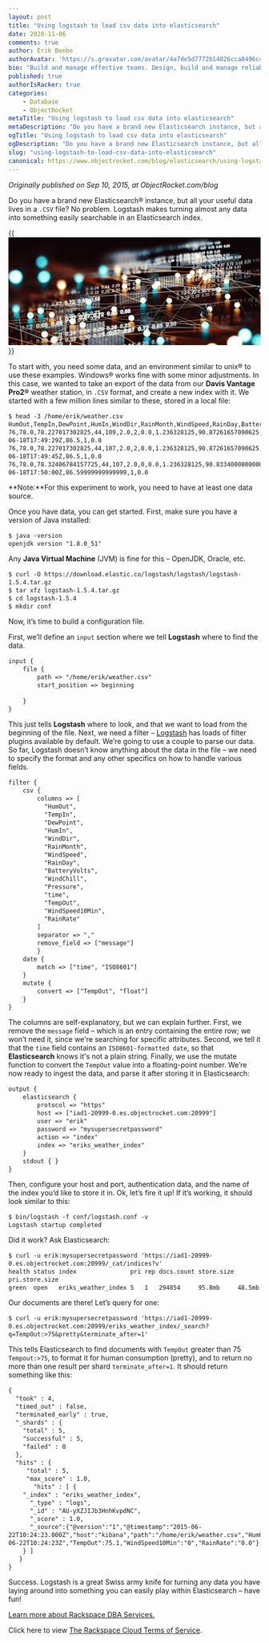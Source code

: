```yaml
---
layout: post
title: "Using logstash to load csv data into elasticsearch"
date: 2020-11-06
comments: true
author: Erik Beebe
authorAvatar: 'https://s.gravatar.com/avatar/4a7de5d7772b14826cca8496c410ba88'
bio: "Build and manage effective teams. Design, build and manage reliable infrastructure, networks, processes. Datacenter, infrastructure planning. Databases (MongoDB, MySQL, etc.). Containers and virtualization (OpenVZ, LXC, Proxmox, Docker, KVM, etc). Storage engineering."
published: true
authorIsRacker: true
categories:
    - Database
    - ObjectRocket
metaTitle: "Using logstash to load csv data into elasticsearch"
metaDescription: "Do you have a brand new Elasticsearch instance, but all your useful data you’d like to search lives in a CSV file? No problem. Logstash makes turning almost any data into something easily searchable in an Elasticsearch index."
ogTitle: "Using logstash to load csv data into elasticsearch"
ogDescription: "Do you have a brand new Elasticsearch instance, but all your useful data you’d like to search lives in a CSV file? No problem. Logstash makes turning almost any data into something easily searchable in an Elasticsearch index."
slug: "using-logstash-to-load-csv-data-into-elasticsearch"
canonical: https://www.objectrocket.com/blog/elasticsearch/using-logstash-for-csv-data-elasticsearch/
---
```


*Originally published on Sep 10, 2015, at ObjectRocket.com/blog*

Do you have a brand new Elasticsearch&reg; instance, but all your useful data lives in a `.CSV` file? No problem. Logstash makes turning almost any data into something easily searchable in an Elasticsearch index.

<!--more-->

{{<img src="picture1.png" title="" alt="">}}

To start with, you need some data, and an environment similar to unix&reg; to use these examples. Windows&reg; works fine with some minor adjustments. In this case, we wanted to take an export of the data from our **Davis Vantage Pro2&reg;** weather station, in `.CSV` format, and create a new index with it.
We started with a few million lines similar to these, stored in a local file:

    $ head -3 /home/erik/weather.csv
    HumOut,TempIn,DewPoint,HumIn,WindDir,RainMonth,WindSpeed,RainDay,BatteryVolts,WindChill,Pressure,time,TempOut,WindSpeed10Min,RainRate
    76,78.0,78.227017302825,44,109,2.0,2,0.0,1.236328125,90.87261657090625,29.543,2015-06-18T17:49:29Z,86.5,1,0.0
    76,78.0,78.227017302825,44,107,2.0,2,0.0,1.236328125,90.87261657090625,29.543,2015-06-18T17:49:45Z,86.5,1,0.0
    76,78.0,78.32406784157725,44,107,2.0,0,0.0,1.236328125,90.83340000000001,29.543,2015-06-18T17:50:00Z,86.59999999999999,1,0.0

**Note:**For this experiment to work, you need to have at least one data source.

Once you have data, you can get started. First, make sure you have a version of Java installed:

    $ java -version
    openjdk version "1.8.0_51"

Any **Java Virtual Machine** (JVM) is fine for this – OpenJDK, Oracle, etc.

    $ curl -O https://download.elastic.co/logstash/logstash/logstash-1.5.4.tar.gz
    $ tar xfz logstash-1.5.4.tar.gz
    $ cd logstash-1.5.4
    $ mkdir conf

Now, it’s time to build a configuration file.

First, we’ll define an `input` section where we tell **Logstash** where to find the data.

    input {
        file {
            path => "/home/erik/weather.csv"
            start_position => beginning

        }
    }

This just tells **Logstash** where to look, and that we want to load from the beginning of the file. Next, we need a filter – [Logstash](https://www.elastic.co/guide/en/logstash/current/filter-plugins.html) has loads of filter plugins available by default. We’re going to use a couple to parse our data. So far, Logstash doesn’t know anything about the data in the file – we need to specify the format and any other specifics on how to handle various fields.

    filter {
        csv {
            columns => [
              "HumOut",
              "TempIn",
              "DewPoint",
              "HumIn",
              "WindDir",
              "RainMonth",
              "WindSpeed",
              "RainDay",
              "BatteryVolts",
              "WindChill",
              "Pressure",
              "time",
              "TempOut",
              "WindSpeed10Min",
              "RainRate"
            ]
            separator => ","
            remove_field => ["message"]
            }
        date {
            match => ["time", "ISO8601"]
        }
        mutate {
            convert => ["TempOut", "float"]
        }
    }

The columns are self-explanatory, but we can explain further. First, we remove the `message` field – which is an entry containing the entire row; we won’t need it, since we're searching for specific attributes. Second, we tell it that the `time` field contains an `ISO8601-formatted date`, so that **Elasticsearch** knows it's not a plain string. Finally, we use the mutate function to convert the `TempOut` value into a floating-point number.
We’re now ready to ingest the data, and parse it after storing it in Elasticsearch:

    output {
        elasticsearch {
            protocol => "https"
            host => ["iad1-20999-0.es.objectrocket.com:20999"]
            user => "erik"
            password => "mysupersecretpassword"
            action => "index"
            index => "eriks_weather_index"
        }
        stdout { }
    }

Then, configure your host and port, authentication data, and the name of the index you’d like to store it in. Ok, let’s fire it up! If it’s working, it should look similar to this:

    $ bin/logstash -f conf/logstash.conf -v
    Logstash startup completed

Did it work? Ask Elasticsearch:

    $ curl -u erik:mysupersecretpassword 'https://iad1-20999-0.es.objectrocket.com:20999/_cat/indices?v'
    health status index               pri rep docs.count store.size pri.store.size
    green  open   eriks_weather_index 5   1   294854     95.8mb     48.5mb

Our documents are there! Let’s query for one:

    $ curl -u erik:mysupersecretpassword 'https://iad1-20999-0.es.objectrocket.com:20999/eriks_weather_index/_search?q=TempOut:>75&pretty&terminate_after=1'

This tells Elasticsearch to find documents with `TempOut` greater than 75 `Tempout:>75`, to format it for human consumption (pretty), and to return no more than one result per shard `terminate_after=1`. It should return something like this:

    {
      "took" : 4,
      "timed_out" : false,
      "terminated_early" : true,
      "_shards" : {
        "total" : 5,
        "successful" : 5,
        "failed" : 0
      },
      "hits" : {
         "total" : 5,
         "max_score" : 1.0,
           "hits" : [ {
        "_index" : "eriks_weather_index",
          "_type" : "logs",
          "_id" : "AU-yXZJIJb3HnhKvpdNC",
          "_score" : 1.0,
          "_source":{"@version":"1","@timestamp":"2015-06-22T10:24:23.000Z","host":"kibana","path":"/home/erik/weather.csv","HumOut":"86","TempIn":"79.7","DewPoint":"70.65179649787358","HumIn":"46","WindDir":"161","RainMonth":"2.7","WindSpeed":"0","RainDay":"0.36","BatteryVolts":"1.125","WindChill":"82.41464999999999","Pressure":"29.611","time":"2015-06-22T10:24:23Z","TempOut":75.1,"WindSpeed10Min":"0","RainRate":"0.0"}
        } ]
       } 
    }

Success. Logstash is a great Swiss army knife for turning any data you have laying around into something you can easily play within Elasticsearch – have fun!

<a class="cta purple" id="cta" href="https://www.rackspace.com/data/dba-services">Learn more about Rackspace DBA Services.</a>

Click here to view [The Rackspace Cloud Terms of Service](https://www.rackspace.com/cloud/legal/).
